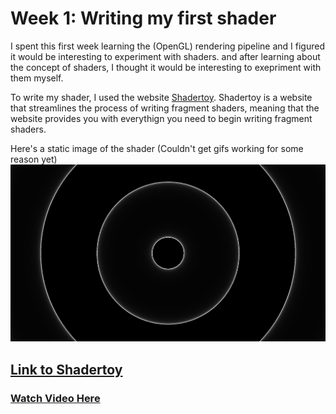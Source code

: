# Week 1: Writing my first shader

I spent this first week learning the (OpenGL) rendering pipeline and I figured it would be interesting to experiment with shaders. and after learning about the concept of shaders, I thought it would be interesting to exepriment with them myself.

To write my shader, I used the website [Shadertoy](https://www.shadertoy.com/). Shadertoy is a website that streamlines the process of writing fragment shaders, meaning that the website provides you with everythign you need to begin writing fragment shaders.

Here's a static image of the shader (Couldn't get gifs working for some reason yet)
<img src="shader_static_image.png" alt="static image of shader">

## [Link to Shadertoy](https://www.shadertoy.com/view/MXycDR)

### [Watch Video Here](https://youtu.be/tFWxgBrcLGc)
